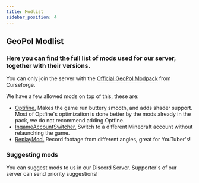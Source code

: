 ```yaml
---
title: Modlist
sidebar_position: 4
---
```

## GeoPol Modlist

### Here you can find the full list of mods used for our server, together with their versions.

You can only join the server with the [Official GeoPol Modpack](https://curseforge.com/minecraft/modpacks/geopol) from Curseforge.

We have a few allowed mods on top of this, these are:
- [Optifine.](https://www.optifine.net/) Makes the game run buttery smooth, and adds shader support. Most of Optfine's optimization is done better by the mods already in the pack, we do not recommend adding Optfine.  
- [IngameAccountSwitcher.](https://www.curseforge.com/minecraft/mc-mods/in-game-account-switcher) Switch to a different Minecraft account without relaunching the game.
- [ReplayMod.](https://www.replaymod.com/) Record footage from different angles, great for YouTuber's!

### Suggesting mods

You can suggest mods to us in our Discord Server. Supporter's of our server can send priority suggestions!

